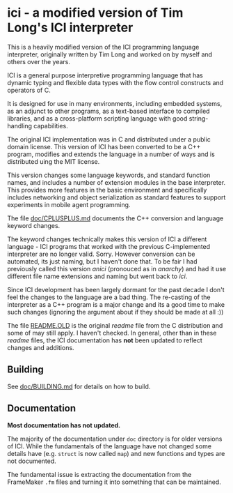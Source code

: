 # ici - a modified version of Tim Long's ICI interpreter

This is a heavily modified version of the ICI programming language
interpreter, originally written by Tim Long and worked on by myself
and others over the years.

ICI is a general purpose interpretive programming language that has
dynamic typing and flexible data types with the flow control
constructs and operators of C.

It is designed for use in many environments, including embedded
systems, as an adjunct to other programs, as a text-based interface to
compiled libraries, and as a cross-platform scripting language with
good string-handling capabilities.

The original ICI implementation was in C and distributed under a
public domain license. This version of ICI has been converted to be a
C++ program, modifies and extends the language in a number of ways and
is distributed uing the MIT license.

This version changes some language keywords, and standard function
names, and includes a number of extension modules in the base
interpreter. This provides more features in the basic environment and
specifically includes networking and object serialization as standard
features to support experiments in mobile agent programming.

The file [doc/CPLUSPLUS.md](doc/CPLUSPLUS.md) documents the C++
conversion and language keyword changes.

The keyword changes technically makes this version of ICI a different
language - ICI programs that worked with the previous C-implemented
interpreter are no longer valid. Sorry. However conversion can be
automated, its just naming, but I haven't done that. To be fair I had
previously called this version _anici_ (pronouced as in _anarchy_) and
had it use different file name extensions and naming but went back
to _ici_.

Since ICI development has been largely dormant for the past decade I
don't feel the changes to the language are a bad thing. The re-casting
of the interpreter as a C++ program is a major change and its a good
time to make such changes (ignoring the argument about if they should
be made at all :))

The file [README.OLD](README.OLD) is the original _readme_ file from the C
distribution and some of may still apply. I haven't checked. In
general, other than in these _readme_ files, the ICI documentation has
**not** been updated to reflect changes and additions.

## Building

See [doc/BUILDING.md](doc/BUILDING.md) for details on how to build.

## Documentation

**Most documentation has not updated.**

The majority of the documentation under `doc` directory is for older
versions of ICI. While the fundamentals of the language have not
changed some details have (e.g. `struct` is now called `map`) and
new functions and types are not documented.

The fundamental issue is extracting the documentation from the
FrameMaker `.fm` files and turning it into something that can be
maintained.
